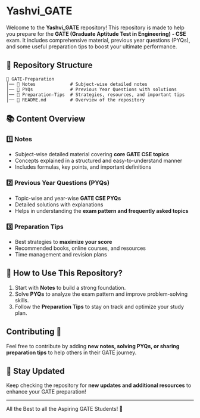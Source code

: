 # Yashvi_GATE

Welcome to the **Yashvi_GATE** repository! This repository is made to help you prepare for the **GATE (Graduate Aptitude Test in Engineering) - CSE** exam. It includes comprehensive material, previous year questions (PYQs), and some useful preparation tips to boost your ultimate performance.

## 📌 Repository Structure

```
📂 GATE-Preparation
│── 📁 Notes             # Subject-wise detailed notes
│── 📁 PYQs              # Previous Year Questions with solutions
│── 📁 Preparation-Tips  # Strategies, resources, and important tips
│── 📜 README.md         # Overview of the repository
```

## 📚 Content Overview

### 1️⃣ Notes
- Subject-wise detailed material covering **core GATE CSE topics**
- Concepts explained in a structured and easy-to-understand manner
- Includes formulas, key points, and important definitions

### 2️⃣ Previous Year Questions (PYQs)
- Topic-wise and year-wise **GATE CSE PYQs**
- Detailed solutions with explanations
- Helps in understanding the **exam pattern and frequently asked topics**

### 3️⃣ Preparation Tips
- Best strategies to **maximize your score**
- Recommended books, online courses, and resources
- Time management and revision plans

## 🚀 How to Use This Repository?
1. Start with **Notes** to build a strong foundation.
2. Solve **PYQs** to analyze the exam pattern and improve problem-solving skills.
3. Follow the **Preparation Tips** to stay on track and optimize your study plan.

## Contributing 🤝
Feel free to contribute by adding **new notes, solving PYQs, or sharing preparation tips** to help others in their GATE journey.

## 📢 Stay Updated
Keep checking the repository for **new updates and additional resources** to enhance your GATE preparation!

---

All the Best to all the Aspiring GATE Students! 🚀
